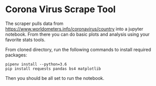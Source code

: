 # Corona Virus Scrape Tool

The scraper pulls data from https://www.worldometers.info/coronavirus/country into a jupyter notebook. From there you can do basic plots and analysis using your favorite stats tools. 

From cloned directory, run the following commands to install required packages: 

```console
pipenv install --python=3.6
pip install requests pandas bs4 matplotlib
```

Then you should be all set to run the notebook. 
